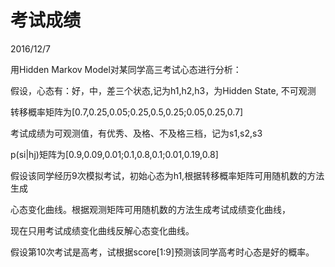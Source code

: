﻿# 考试成绩
2016/12/7

用Hidden Markov Model对某同学高三考试心态进行分析：

假设，心态有：好，中，差三个状态,记为h1,h2,h3，为Hidden State, 不可观测

转移概率矩阵为[0.7,0.25,0.05;0.25,0.5,0.25;0.05,0.25,0.7]

考试成绩为可观测值，有优秀、及格、不及格三档，记为s1,s2,s3

p(si|hj)矩阵为[0.9,0.09,0.01;0.1,0.8,0.1;0.01,0.19,0.8]

假设该同学经历9次模拟考试，初始心态为h1,根据转移概率矩阵可用随机数的方法生成

心态变化曲线。根据观测矩阵可用随机数的方法生成考试成绩变化曲线，

现在只用考试成绩变化曲线反解心态变化曲线。

假设第10次考试是高考，试根据score[1:9]预测该同学高考时心态是好的概率。

